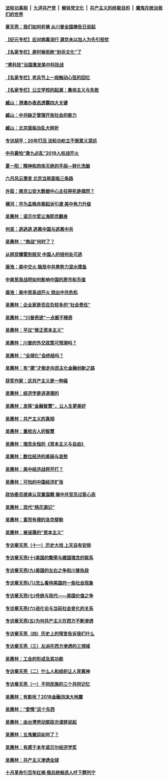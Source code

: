 ####  [法轮功真相](../../../../basic/blob/master/README.md?t=07032231) &nbsp;|&nbsp; [九评共产党](../../../../9ping.md/blob/master/README.md?t=07032231) &nbsp;|&nbsp; [解体党文化](../../../../jtdwh.md/blob/master/README.md?t=07032231)  &nbsp;|&nbsp; [共产主义的终极目的](../../../../gczydzjmd.md/blob/master/README.md?t=07032231) &nbsp;|&nbsp; [魔鬼在统治我们的世界](../../../../mgztzwmdsj.md/blob/master/README.md?t=07032231) 

#### [章天亮：我们如何祈祷 从川普全国祷告日说起](../pages/nsc423/n11944627.md?t=07032231) 

#### [【纪元专栏】应对病毒流行 渥京未以加人为先引担忧](../pages/nsc423/n11875714.md?t=07032231) 

#### [【名家专栏】是时候拒绝“封杀文化”了](../pages/nsc423/n11814093.md?t=07032231) 

#### [“黑科技”治国激发美中科技战](../pages/nsc423/n11638056.md?t=07032231) 

#### [【名家专栏】老兵节上一段触动心弦的回忆](../pages/nsc423/n11646016.md?t=07032231) 

#### [【名家专栏】公立学校的起源：集体主义与失败](../pages/nsc423/n11601833.md?t=07032231) 

#### [臧山：港澳办表态透露四大关键](../pages/nsc423/n11421628.md?t=07032231) 

#### [臧山：中共缺乏管理开放社会的能力](../pages/nsc423/n11407457.md?t=07032231) 

#### [臧山：北京面临治乱大转折](../pages/nsc423/n11406895.md?t=07032231) 

#### [专访胡平：20年打压 法轮功屹立不倒意义深远](../pages/nsc423/n11398800.md?t=07032231) 

#### [中共最怕“逢九必乱”2019人权战开火](../pages/nsc423/n11385248.md?t=07032231) 

#### [夏一阳：精神和肉体灭绝的手段—转化洗脑](../pages/nsc423/n11368250.md?t=07032231) 

#### [六月风云激变 北京当局面临三条路](../pages/nsc423/n11313668.md?t=07032231) 

#### [许茹：南京公安大数据中心主任猝死是偶然？](../pages/nsc423/n11064744.md?t=07032231) 

#### [横河：华为孟晚舟案起诉引渡 美中角力升级](../pages/nsc423/n11027230.md?t=07032231) 

#### [吴惠林：诺贝尔奖让海耶克翻身](../pages/nsc423/n10890049.md?t=07032231) 

#### [何坚：逃逃逃 逃离中国与逃离中共](../pages/nsc423/n10592891.md?t=07032231) 

#### [吴惠林：“商战”何时了？](../pages/nsc423/n10573558.md?t=07032231) 

#### [从网贷爆雷到股灾 中国人的钱何处可逃](../pages/nsc423/n10572800.md?t=07032231) 

#### [唐浩：美中交火 隐现中共黑势力混水摸鱼](../pages/nsc423/n10544040.md?t=07032231) 

#### [中美贸易战将如何影响中国的房市和币值](../pages/nsc423/n10543697.md?t=07032231) 

#### [唐浩：美中贸易战开火 烧出中共危机](../pages/nsc423/n10540126.md?t=07032231) 

#### [吴惠林：企业家是否应负较多的“社会责任”](../pages/nsc423/n10535022.md?t=07032231) 

#### [吴惠林：“川普奇迹”一点都不稀奇](../pages/nsc423/n10512808.md?t=07032231) 

#### [吴惠林：平议“修正资本主义”](../pages/nsc423/n10495724.md?t=07032231) 

#### [吴惠林：川普的外交政策可预测吗？](../pages/nsc423/n10462387.md?t=07032231) 

#### [吴惠林：“全球化”会终结吗？](../pages/nsc423/n10452838.md?t=07032231) 

#### [吴惠林：有“德”才能走向民主化金融创新之路](../pages/nsc423/n10432292.md?t=07032231) 

#### [获奖作家：这共产主义是一种癌](../pages/nsc423/n10431541.md?t=07032231) 

#### [吴惠林：经济学是讲道德的](../pages/nsc423/n10398014.md?t=07032231) 

#### [吴惠林：发挥“金融智慧”，让人生更美好](../pages/nsc423/n10375019.md?t=07032231) 

#### [吴惠林：共产主义的真相](../pages/nsc423/n10351394.md?t=07032231) 

#### [吴惠林：重拾古人的智慧](../pages/nsc423/n10337691.md?t=07032231) 

#### [吴惠林：理念永恒的《资本主义与自由》](../pages/nsc423/n10316274.md?t=07032231) 

#### [吴惠林：数位经济的美丽与哀愁](../pages/nsc423/n10292946.md?t=07032231) 

#### [吴惠林：美中经济战将开打？](../pages/nsc423/n10258825.md?t=07032231) 

#### [吴惠林：可怕的中国经济扩张](../pages/nsc423/n10219147.md?t=07032231) 

#### [政协委员提承认双重国籍 揭中共官员过客心态](../pages/nsc423/n10208809.md?t=07032231) 

#### [吴惠林：现代“桃花源记”](../pages/nsc423/n10185234.md?t=07032231) 

#### [吴惠林：富而有德的洛克斐勒](../pages/nsc423/n10142264.md?t=07032231) 

#### [吴惠林：被诬蔑的“资本主义”](../pages/nsc423/n10124816.md?t=07032231) 

#### [专访章天亮（十一）历史大戏 上天自有安排](../pages/nsc423/n10094905.md?t=07032231) 

#### [专访章天亮(十)美国的繁荣与建国理念的联系](../pages/nsc423/n10094899.md?t=07032231) 

#### [专访章天亮(九)美国的左右之争和川普执政](../pages/nsc423/n10094889.md?t=07032231) 

#### [专访章天亮(八)怎么看待美国的一些社会现象](../pages/nsc423/n10094857.md?t=07032231) 

#### [专访章天亮(七)传统与现代——美国价值之争](../pages/nsc423/n10093140.md?t=07032231) 

#### [专访章天亮(六)进化论与当前社会变化的关系](../pages/nsc423/n10092036.md?t=07032231) 

#### [专访章天亮(五)为何共产主义在西方不断渗透](../pages/nsc423/n10083620.md?t=07032231) 

#### [专访章天亮（四）历史上的预言告诉我们什么](../pages/nsc423/n10083606.md?t=07032231) 

#### [专访章天亮（三）左派在西方渗透的三领域](../pages/nsc423/n10081115.md?t=07032231) 

#### [吴惠林：工会的形成及其功能](../pages/nsc423/n10080633.md?t=07032231) 

#### [专访章天亮（二）什么人和组织让人背离神](../pages/nsc423/n10076637.md?t=07032231) 

#### [专访章天亮（一）不同民族的三个共同记忆](../pages/nsc423/n10074188.md?t=07032231) 

#### [吴惠林：有影呒？2018金融泡沫大地震](../pages/nsc423/n10040534.md?t=07032231) 

#### [吴惠林：“爱情”这个东西](../pages/nsc423/n10019423.md?t=07032231) 

#### [吴惠林：由台湾劳动部政次请辞说起](../pages/nsc423/n9979679.md?t=07032231) 

#### [吴惠林：五鬼搬运如何了？](../pages/nsc423/n9925338.md?t=07032231) 

#### [吴惠林：有感于本年诺贝尔经济学奖](../pages/nsc423/n9871883.md?t=07032231) 

#### [吴惠林：共产主义渗透全球](../pages/nsc423/n9812748.md?t=07032231) 

#### [十月革命引百年红祸 俄总统候选人吁下葬列宁](../pages/nsc423/n9810182.md?t=07032231) 

